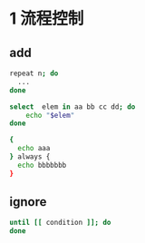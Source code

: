 # 1 流程控制

## add

```bash
repeat n; do
  ...
done

select  elem in aa bb cc dd; do
    echo "$elem"
done

{
  echo aaa
} always {
  echo bbbbbbb
}
```

## ignore

```bash
until [[ condition ]]; do
done

```
